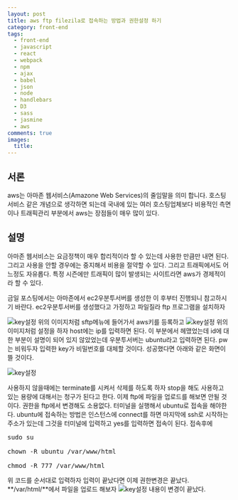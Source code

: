 ```yaml
---
layout: post
title: aws ftp filezila로 접속하는 방법과 권한설정 하기
category: front-end
tags:
  - front-end
  - javascript
  - react
  - webpack
  - npm
  - ajax
  - babel
  - json
  - node
  - handlebars
  - D3
  - sass
  - jasmine
  - aws
comments: true
images:
  title: 
---
```


## 서론  
aws는 아마존 웹서비스(Amazone Web Services)의 줄임말을 의미 합니다. 호스팅서비스 같은
개념으로 생각하면 되는데 국내에 있는 여러 호스팅업체보다 비용적인 측면이나 트래픽관리 부분에서
aws는 장점들이 매우 많이 있다.


<!--more-->

## 설명
아마존 웹서비스는 요금정책이 매우 합리적이라 할 수 있는데 사용한 만큼만 내면 된다. 그리고 사용을
안할 경우에는 중지해서 비용을 절약할 수 있다. 그리고 트래픽에서도 어느정도 자유롭다. 특정 시즌에만
트래픽이 많이 발생되는 사이트라면 aws가 경제적이라 할 수 있다.

금일 포스팅에서는 아마존에서 ec2우분투서버를 생성한 이 후부터 진행되니 참고하시기 바란다.
ec2우분투서버를 생성했다고 가정하고 파일질라 ftp 프로그램을 설치하자 

![key설정]({{site.url}}/content/images/2017-3-14-img01.png)
위의 이미지처럼 sftp메뉴에 들어가서 aws키를 등록하고 
![key설정]({{site.url}}/content/images/2017-3-14-img04.png)
위의 이미지처럼 설정을 하자 host에는 ip를 입력하면 된다. 이 부분에서 헤맸었는데
id에 대한 부분이 설명이 되어 있지 않았었는데 우분투서버는 ubuntu라고 입력하면 된다.
pw는 비워두자 입력한 key가 비밀번호를 대체할 것이다.
성공했다면 아래와 같은 화면이 뜰 것이다.

![key설정]({{site.url}}/content/images/2017-3-14-img02.png)

사용하지 않을때에는 terminate를 시켜서 삭제를 하도록 하자 stop을 해도 사용하고 있는
용량에 대해서는 청구가 된다고 한다.
이제 ftp에 파일을 업로드를 해보면 안될 것이다. 권한을 ftp에서 변경해도 소용없다.
터미널을 실행해서 ubuntu로 접속을 해야한다. ubuntu에 접속하는 방법은 인스턴스에 connect를 
하면 마지막에 ssh로 시작하는 주소가 있는데 그것을 터미널에 입력하고 yes를 입력하면 접속이 된다.
접속후에 
<pre class="brush:js">
sudo su

chown -R ubuntu /var/www/html

chmod -R 777 /var/www/html
</pre>
위 코드를 순서대로 입력하자 입력이 끝났다면 이제 권한변경은 끝났다. **/var/html/**에서
파일을 업로드 해보자
![key설정]({{site.url}}/content/images/2017-3-14-img03.png)
내용이 변경이 끝났다.

<!-- <pre class="brush:js"></pre> -->
<!-- ![test이미지]({{site.url}}/images/es6.jpg) -->
